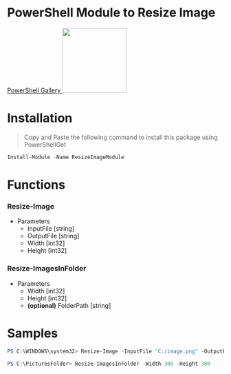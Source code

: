 # PowerShell Module to Resize Image

[PowerShell Gallery <img src="https://www.powershellgallery.com/Content/Images/Branding/psgallerylogo.svg" width="150"/>](https://www.powershellgallery.com/packages/ResizeImageModule)

# Installation
> Copy and Paste the following command to install this package using PowerShellGet

```powershell
Install-Module -Name ResizeImageModule
```

# Functions
### Resize-Image
  - Parameters
    - InputFile [string]
    - OutputFile [string]
    - Width [int32]
    - Height [int32]
    
### Resize-ImagesInFolder
  - Parameters
    - Width [int32]
    - Height [int32]
    - **(optional)** FolderPath [string]

# Samples

```powershell
PS C:\WINDOWS\system32> Resize-Image -InputFile "C:/image.png" -OutputFile "C:/image2.png" -Width 300 -Height 300
```

```powershell
PS C:\PicturesFolder> Resize-ImagesInFolder -Width 300 -Height 300
```
